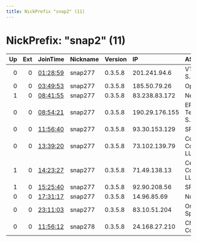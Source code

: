 ```yaml
---
title: NickPrefix "snap2" (11)
---
```


# NickPrefix: "snap2" (11)

|   Up |   Ext | JoinTime                                                                                            | Nickname   | Version   | IP             | AS                                 | CC   |   ORp |   Dirp | OS    | Contact   |   eFamMembers |
|-----:|------:|:----------------------------------------------------------------------------------------------------|:-----------|:----------|:---------------|:-----------------------------------|:-----|------:|-------:|:------|:----------|--------------:|
|    0 |     0 | [01:28:59](https://metrics.torproject.org/rs.html#details/F2DF133BFFEFB831A2E7A91B550A9A66092695C5) | snap277    | 0.3.5.8   | 201.241.94.6   | VTR BANDA ANCHA S.A.               | cl   | 39433 |      0 | Linux | None      |             1 |
|    0 |     0 | [03:49:53](https://metrics.torproject.org/rs.html#details/DDC09910E0F1D5DDD47D951140BB8B2C476732E4) | snap277    | 0.3.5.8   | 185.50.79.26   | OpenIP SAS                         | fr   | 44475 |      0 | Linux | None      |             1 |
|    1 |     0 | [08:41:55](https://metrics.torproject.org/rs.html#details/78D79D78E9986D78FFC7D232EB8432A3BAFAA344) | snap277    | 0.3.5.8   | 83.238.83.172  | Netia SA                           | pl   | 34645 |      0 | Linux | None      |             1 |
|    0 |     0 | [08:54:21](https://metrics.torproject.org/rs.html#details/BE8013C76FBAEAA7E524A04124A089779B37420B) | snap277    | 0.3.5.8   | 190.29.176.155 | EPM Telecomunicaciones S.A. E.S.P. | co   | 36513 |      0 | Linux | None      |             1 |
|    0 |     0 | [11:56:40](https://metrics.torproject.org/rs.html#details/8C02062B7C14239A84423709AF6B2F28ED32D3E4) | snap277    | 0.3.5.8   | 93.30.153.129  | SFR SA                             | fr   | 37873 |      0 | Linux | None      |             1 |
|    0 |     0 | [13:39:20](https://metrics.torproject.org/rs.html#details/88E6ADE6D348A93654834ADE5BC9755A83945B67) | snap277    | 0.3.5.8   | 73.102.139.79  | Comcast Cable Communications, LLC  | us   | 41353 |      0 | Linux | None      |             1 |
|    1 |     0 | [14:23:27](https://metrics.torproject.org/rs.html#details/09B36999918BB67655AB9ED61DBF12079700E3EE) | snap277    | 0.3.5.8   | 71.49.138.13   | CenturyLink Communications, LLC    | us   | 33909 |      0 | Linux | None      |             1 |
|    1 |     0 | [15:25:40](https://metrics.torproject.org/rs.html#details/88EACCA2C1704A3BF605ECB36E427EFFABD156C8) | snap277    | 0.3.5.8   | 92.90.208.56   | SFR SA                             | fr   | 37001 |      0 | Linux | None      |             1 |
|    0 |     0 | [17:31:17](https://metrics.torproject.org/rs.html#details/1039A8A4F6E580AB79E1902AEFF8686E43677AEB) | snap277    | 0.3.5.8   | 14.96.85.69    | None                               | in   | 38189 |      0 | Linux | None      |             1 |
|    0 |     0 | [23:11:03](https://metrics.torproject.org/rs.html#details/02C3AD8A91441D850AE7D986A1AA476E872203F5) | snap277    | 0.3.5.8   | 83.10.51.204   | Orange Polska Spolka Akcyjna       | pl   | 43457 |      0 | Linux | None      |             1 |
|    0 |     0 | [11:56:12](https://metrics.torproject.org/rs.html#details/CECF439296E3B12A4C639EB33C12DA8921278F48) | snap278    | 0.3.5.8   | 24.168.27.210  | Charter Communications Inc         | us   | 38487 |      0 | Linux | None      |             1 |
